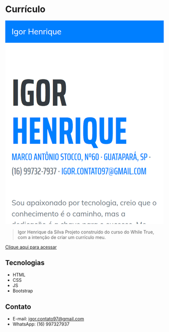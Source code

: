# Currículo

![preview](./.github/preview%20curriculo.png)

>Igor Henrique da Silva
Projeto construído do curso do While True, com a intenção de criar um currículo meu.

[ Clique aqui para acessar](https://igorstarkh.github.io/curriculoWEB/)

## Tecnologias 

- HTML
- CSS 
- JS 
- Bootstrap

## Contato
- E-mail: igor.contato97@gmail.com
- WhatsApp: (16) 997327937
